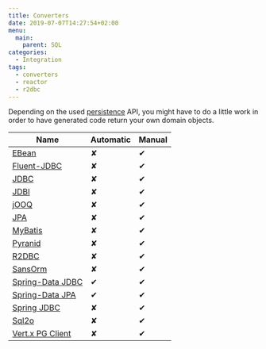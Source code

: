 ```yaml
---
title: Converters
date: 2019-07-07T14:27:54+02:00
menu:
  main:
    parent: SQL
categories:
  - Integration
tags:
  - converters
  - reactor
  - r2dbc
---
```


Depending on the used [persistence](../../persistence/) API, you might have to do a little work in order to have generated code return your own domain objects.

| Name                                                    | Automatic | Manual |
|---------------------------------------------------------|-----------|--------|
| [EBean](../../persistence/ebean/)                       | ✘         | ✔      |
| [Fluent-JDBC](../../persistence/fluent-jdbc/)           | ✘         | ✔      |
| [JDBC](../../persistence/jdbc/)                         | ✘         | ✔      |
| [JDBI](../../persistence/jdbi/)                         | ✘         | ✔      |
| [jOOQ](../../persistence/jooq/)                         | ✘         | ✔      |
| [JPA](../../persistence/jpa/)                           | ✘         | ✔      |
| [MyBatis](../../persistence/mybatis/)                   | ✘         | ✔      |
| [Pyranid](../../persistence/pyranid/)                   | ✘         | ✔      |
| [R2DBC](../../persistence/r2dbc/)                       | ✘         | ✔      |
| [SansOrm](../../persistence/sansorm/)                   | ✘         | ✔      |
| [Spring-Data JDBC](../../persistence/spring-data-jdbc/) | ✔         | ✔      |
| [Spring-Data JPA](../../persistence/spring-data-jpa/)   | ✔         | ✔      |
| [Spring JDBC](../../persistence/spring-jdbc/)           | ✘         | ✔      |
| [Sql2o](../../persistence/sqlo/)                        | ✘         | ✔      |
| [Vert.x PG Client](../../persistence/vertx-pg-client)   | ✘         | ✔      |
